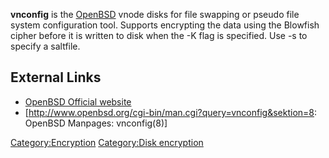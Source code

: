 **vnconfig** is the [OpenBSD](OpenBSD "wikilink") vnode disks for file
swapping or pseudo file system configuration tool. Supports encrypting
the data using the Blowfish cipher before it is written to disk when the
-K flag is specified. Use -s to specify a saltfile.

## External Links

- [OpenBSD Official website](http://www.openbsd.org/)
- \[<http://www.openbsd.org/cgi-bin/man.cgi?query=vnconfig&sektion=8>:
  OpenBSD Manpages: vnconfig(8)\]

[Category:Encryption](Category:Encryption "wikilink") [Category:Disk
encryption](Category:Disk_encryption "wikilink")